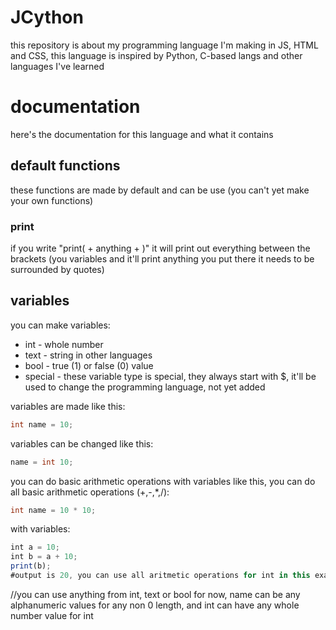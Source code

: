 # JCython

this repository is about my programming language I'm making in JS, HTML and CSS, this language is inspired by Python, C-based langs and other languages I've learned

# documentation

here's the documentation for this language and what it contains

## default functions

these functions are made by default and can be use (you can't yet make your own functions)

### print

if you write "print( + anything + )" it will print out everything between the brackets (you variables and it'll print anything you put there it needs to be surrounded by quotes)

## variables

you can make variables:
  - int - whole number
  - text - string in other languages
  - bool - true (1) or false (0) value
  - special - these variable type is special, they always start with $, it'll be used to change the programming language, not yet added

variables are made like this:
```cpp
int name = 10;
```

variables can be changed like this:
```cpp
name = int 10;
```

you can do basic arithmetic operations with variables like this, you can do all basic arithmetic operations (+,-,*,/):
```cpp
int name = 10 * 10;
```

with variables:
```js
int a = 10;
int b = a + 10;
print(b);
#output is 20, you can use all aritmetic operations for int in this example
```

//you can use anything from int, text or bool for now, name can be any alphanumeric values for any non 0 length, and int can have any whole number value for int

